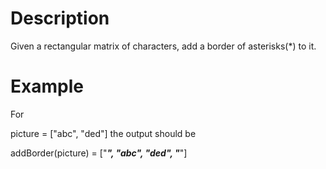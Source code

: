 # Description

Given a rectangular matrix of characters, add a border of asterisks(*) to it.

# Example

For

picture = ["abc",
           "ded"]
the output should be

addBorder(picture) = ["*****",
                      "*abc*",
                      "*ded*",
                      "*****"]